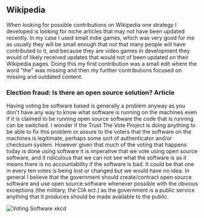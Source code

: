 ## Wikipedia

When looking for possible contributions on Wikipedia one strategy I developed is looking for niche articles that may not have been updated recently. In my case I used small indie games, which was very good for me as usually they will be small enough that not that many people will have contributed to it, and because they are video games in development they would of likely received  updates that would not of been updated on their Wikipedia pages. Doing this my first contribution was a small edit where the word "the" was missing and then my further contributions focused on missing and outdated content.



### Election fraud: Is there an open source solution? Article

Having voting be software based is generally a problem anyway as you don't have any way to know what software is running on the machines even if it is claimed to be running open source software the code that is running can be switched. I wonder if the Trust The Vote Project is doing anything to be able to fix this problem or assure to the voters that the software on the machines is legitimate, perhaps some sort of authenticator and/or checksum system. However given that much of the voting that happens today is done using software it is imperative that we vote using open source software, and it ridiculous that we can not see what the software is as it means there is no accountability if the software is bad. It could be that one in every ten votes is being lost or changed but we would have no idea. In general I believe that the government should create/contract open source software and use open source software whenever possible with the obvious exceptions (the military, the CIA ect.) as the government is a public service anything that it produces should be made available to the public.

![Voting Software xkcd](https://imgs.xkcd.com/comics/voting_software.png)